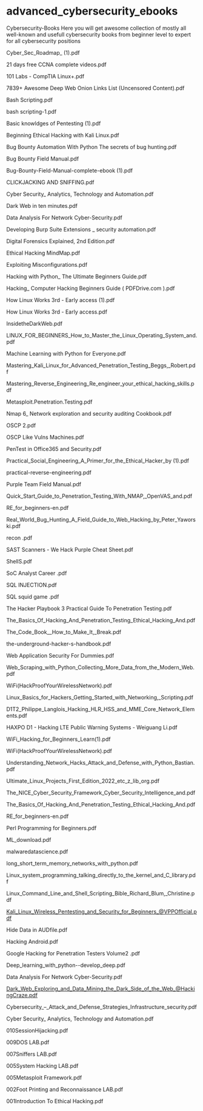 # advanced_cybersecurity_ebooks

Cybersecurity-Books
Here you will get awesome collection of mostly all well-known and usefull cybersecurity books from beginner level to expert for all cybersecurity positions

Cyber_Sec_Roadmap_ (1).pdf

21 days free CCNA complete videos.pdf

101 Labs - CompTIA Linux+.pdf

7839+ Awesome Deep Web Onion Links List (Uncensored Content).pdf

Bash Scripting.pdf

bash scripting-1.pdf

Basic knowldges of Pentesting (1).pdf

Beginning Ethical Hacking with Kali Linux.pdf

Bug Bounty Automation With Python The secrets of bug hunting.pdf

Bug Bounty Field Manual.pdf

Bug-Bounty-Field-Manual-complete-ebook (1).pdf

CLICKJACKING AND SNIFFING.pdf

Cyber Security_ Analytics, Technology and Automation.pdf

Dark Web in ten minutes.pdf

Data Analysis For Network Cyber-Security.pdf

Developing Burp Suite Extensions _ security automation.pdf

Digital Forensics Explained, 2nd Edition.pdf

Ethical Hacking MindMap.pdf

Exploiting Misconfigurations.pdf

Hacking with Python_ The Ultimate Beginners Guide.pdf

Hacking_ Computer Hacking Beginners Guide ( PDFDrive.com ).pdf

How Linux Works 3rd - Early access (1).pdf

How Linux Works 3rd - Early access.pdf

InsidetheDarkWeb.pdf

LINUX_FOR_BEGINNERS_How_to_Master_the_Linux_Operating_System_and.pdf

Machine Learning with Python for Everyone.pdf

Mastering_Kali_Linux_for_Advanced_Penetration_Testing_Beggs,_Robert.pdf

Mastering_Reverse_Engineering_Re_engineer_your_ethical_hacking_skills.pdf

Metasploit.Penetration.Testing.pdf

Nmap 6_ Network exploration and security auditing Cookbook.pdf

OSCP 2.pdf

OSCP Like Vulns Machines.pdf

PenTest in Office365 and Security.pdf

Practical_Social_Engineering_A_Primer_for_the_Ethical_Hacker_by (1).pdf

practical-reverse-engineering.pdf

Purple Team Field Manual.pdf

Quick_Start_Guide_to_Penetration_Testing_With_NMAP,_OpenVAS_and.pdf

RE_for_beginners-en.pdf

Real_World_Bug_Hunting_A_Field_Guide_to_Web_Hacking_by_Peter_Yaworski.pdf

recon .pdf

SAST Scanners - We Hack Purple Cheat Sheet.pdf

ShellS.pdf

SoC Analyst Career .pdf

SQL INJECTION.pdf

SQL squid game .pdf

The Hacker Playbook 3 Practical Guide To Penetration Testing.pdf

The_Basics_Of_Hacking_And_Penetration_Testing_Ethical_Hacking_And.pdf

The_Code_Book__How_to_Make_It,_Break.pdf

the-underground-hacker-s-handbook.pdf

Web Application Security For Dummies.pdf

Web_Scraping_with_Python_Collecting_More_Data_from_the_Modern_Web.pdf

WiFi(HackProofYourWirelessNetwork).pdf

Linux_Basics_for_Hackers_Getting_Started_with_Networking,_Scripting.pdf

D1T2_Philippe_Langlois_Hacking_HLR_HSS_and_MME_Core_Network_Elements.pdf

HAXPO D1 - Hacking LTE Public Warning Systems - Weiguang Li.pdf

WiFi_Hacking_for_Beginners_Learn(1).pdf

WiFi(HackProofYourWirelessNetwork).pdf

Understanding_Network_Hacks_Attack_and_Defense_with_Python_Bastian.pdf

Ultimate_Linux_Projects_First_Edition_2022_etc_z_lib_org.pdf

The_NICE_Cyber_Security_Framework_Cyber_Security_Intelligence_and.pdf

The_Basics_Of_Hacking_And_Penetration_Testing_Ethical_Hacking_And.pdf

RE_for_beginners-en.pdf

Perl Programming for Beginners.pdf

ML_download.pdf

malwaredatascience.pdf

long_short_term_memory_networks_with_python.pdf

Linux_system_programming_talking_directly_to_the_kernel_and_C_library.pdf

Linux_Command_Line_and_Shell_Scripting_Bible_Richard_Blum,_Christine.pdf

Kali_Linux_Wireless_Pentesting_and_Security_for_Beginners_@VPPOfficial.pdf

Hide Data in AUDfile.pdf

Hacking Android.pdf

Google Hacking for Penetration Testers Volume2 .pdf

Deep_learning_with_python--develop_deep.pdf

Data Analysis For Network Cyber-Security.pdf

Dark_Web_Exploring_and_Data_Mining_the_Dark_Side_of_the_Web_@HackingCraze.pdf

Cybersecurity_–_Attack_and_Defense_Strategies_Infrastructure_security.pdf

Cyber Security_ Analytics, Technology and Automation.pdf

010SessionHijacking.pdf

009DOS LAB.pdf

007Sniffers LAB.pdf

005System Hacking LAB.pdf

005Metasploit Framework.pdf

002Foot Printing and Reconnaissance LAB.pdf

001Introduction To Ethical Hacking.pdf


